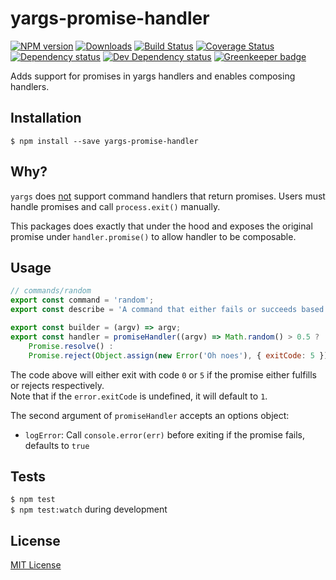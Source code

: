 # yargs-promise-handler

[![NPM version][npm-image]][npm-url] [![Downloads][downloads-image]][npm-url] [![Build Status][travis-image]][travis-url] [![Coverage Status][codecov-image]][codecov-url] [![Dependency status][david-dm-image]][david-dm-url] [![Dev Dependency status][david-dm-dev-image]][david-dm-dev-url] [![Greenkeeper badge][greenkeeper-image]][greenkeeper-url]

[npm-url]:https://npmjs.org/package/yargs-promise-handler
[npm-image]:http://img.shields.io/npm/v/yargs-promise-handler.svg
[downloads-image]:http://img.shields.io/npm/dm/yargs-promise-handler.svg
[travis-url]:https://travis-ci.org/moxystudio/yargs-promise-handler
[travis-image]:http://img.shields.io/travis/moxystudio/yargs-promise-handler/master.svg
[codecov-url]:https://codecov.io/gh/moxystudio/yargs-promise-handler
[codecov-image]:https://img.shields.io/codecov/c/github/moxystudio/yargs-promise-handler/master.svg
[david-dm-url]:https://david-dm.org/moxystudio/yargs-promise-handler
[david-dm-image]:https://img.shields.io/david/moxystudio/yargs-promise-handler.svg
[david-dm-dev-url]:https://david-dm.org/moxystudio/yargs-promise-handler?type=dev
[david-dm-dev-image]:https://img.shields.io/david/dev/moxystudio/yargs-promise-handler.svg
[greenkeeper-image]:https://badges.greenkeeper.io/moxystudio/yargs-promise-handler.svg
[greenkeeper-url]:https://greenkeeper.io

Adds support for promises in yargs handlers and enables composing handlers.


## Installation

`$ npm install --save yargs-promise-handler`


## Why?

`yargs` does [not](https://github.com/yargs/yargs/issues/510) support command handlers that return promises. Users must handle promises and call `process.exit()` manually.

This packages does exactly that under the hood and exposes the original promise under `handler.promise()` to allow handler to be composable.


## Usage

```js
// commands/random
export const command = 'random';
export const describe = 'A command that either fails or succeeds based on randomness';

export const builder = (argv) => argv;
export const handler = promiseHandler((argv) => Math.random() > 0.5 ?
    Promise.resolve() :
    Promise.reject(Object.assign(new Error('Oh noes'), { exitCode: 5 })));
```

The code above will either exit with code `0` or `5` if the promise either fulfills or rejects respectively.   
Note that if the `error.exitCode` is undefined, it will default to `1`.

The second argument of `promiseHandler` accepts an options object:

- `logError`: Call `console.error(err)` before exiting if the promise fails, defaults to `true`


## Tests

`$ npm test`   
`$ npm test:watch` during development


## License

[MIT License](http://opensource.org/licenses/MIT)
